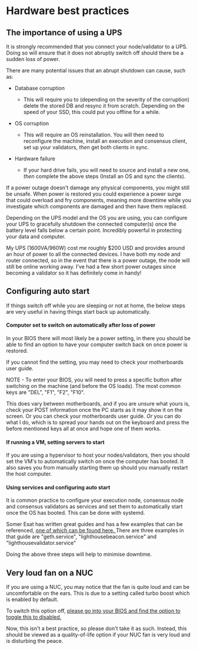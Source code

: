 # Hardware best practices

## The importance of using a UPS

It is strongly recommended that you connect your node/validator to a UPS. Doing so will ensure that it does not abruptly switch off should there be a sudden loss of power.&#x20;

There are many potential issues that an abrupt shutdown can cause, such as:&#x20;

* Database corruption
  * This will require you to (depending on the severity of the corruption) delete the stored DB and resync it from scratch. Depending on the speed of your SSD, this could put you offline for a while.
* OS corruption
  * This will require an OS reinstallation. You will then need to reconfigure the machine, install an execution and consensus client, set up your validators, _then_ get both clients in sync.&#x20;
*   Hardware failure

    * If your hard drive fails, you will need to source and install a new one, _then_ complete the above steps (Install an OS and sync the clients).



If a power outage doesn't damage any physical components, you might still be unsafe. When power is restored you could experience a power surge that could overload and fry components, meaning more downtime while you investigate which components are damaged and then have them replaced.&#x20;

Depending on the UPS model and the OS you are using, you can configure your UPS to gracefully shutdown the connected computer(s) once the battery level falls below a certain point. Incredibly powerful in protecting your data and computer.

My UPS (1600VA/960W) cost me roughly $200 USD and provides around an hour of power to all the connected devices. I have both my node and router connected, so in the event that there is a power outage, the node will still be online working away. I've had a few short power outages since becoming a validator so it has definitely come in handy!

## Configuring auto start

If things switch off while you are sleeping or not at home, the below steps are very useful in having things start back up automatically.&#x20;

#### Computer set to switch on automatically after loss of power

In your BIOS there will most likely be a power setting, in there you should be able to find an option to have your computer switch back on once power is restored.

If you cannot find the setting, you may need to check your motherboards user guide.&#x20;

NOTE - To enter your BIOS, you will need to press a specific button after switching on the machine (and before the OS loads). The most common keys are "DEL", "F1", "F2", "F10".

This does vary between motherboards, and if you are unsure what yours is, check your POST information once the PC starts as it may show it on the screen. Or you can check your motherboards user guide. _Or_ you can do what I do, which is to spread your hands out on the keyboard and press the before mentioned keys all at once and hope one of them works.&#x20;

#### If running a VM, setting servers to start

If you are using a hypervisor to host your nodes/validators, then you should set the VM's to automatically switch on once the computer has booted. It also saves you from manually starting them up should you manually restart the host computer.

#### Using services and configuring auto start

It is common practice to configure your execution node, consensus node and consensus validators as services and set them to automatically start once the OS has booted. This can be done with systemd.

Somer Esat has written great guides and has a few examples that can be referenced, [one of which can be found here. ](https://someresat.medium.com/guide-to-staking-on-ethereum-ubuntu-lighthouse-773f5d982e03)There are three examples in that guide are "geth.service", "lighthousebeacon.service" and "lighthousevalidator.service"



Doing the above three steps will help to minimise downtime.

## Very loud fan on a NUC

If you are using a NUC, you may notice that the fan is quite loud and can be uncomfortable on the ears. This is due to a setting called turbo boost which is enabled by default.

To switch this option off, [please go into your BIOS and find the option to toggle this to disabled.](https://www.intel.com.au/content/www/au/en/support/articles/000032427/processors/intel-core-processors.html)

Now, this isn't a best practice, so please don't take it as such. Instead, this should be viewed as a quality-of-life option if your NUC fan is very loud and is disturbing the peace.
